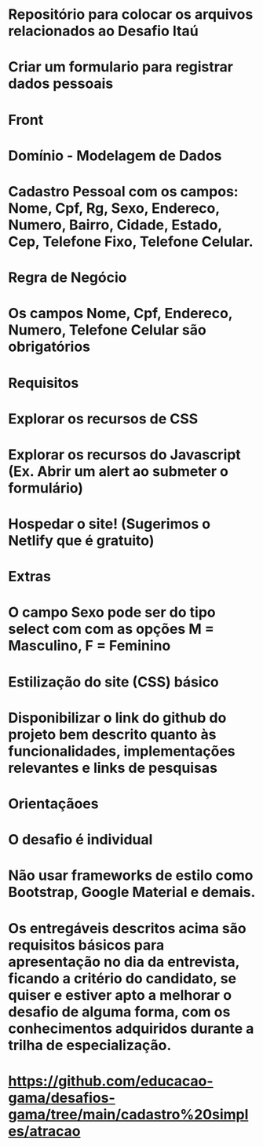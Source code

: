 # 
# Repositório para colocar os arquivos relacionados ao Desafio Itaú
#  
# Criar um formulario para registrar dados pessoais
# 
# Front
# Domínio - Modelagem de Dados
# Cadastro Pessoal com os campos: Nome, Cpf, Rg, Sexo, Endereco, Numero, Bairro, Cidade, Estado, Cep, Telefone Fixo, Telefone Celular.
# Regra de Negócio
# Os campos Nome, Cpf, Endereco, Numero, Telefone Celular são obrigatórios
# Requisitos
# Explorar os recursos de CSS
# Explorar os recursos do Javascript (Ex. Abrir um alert ao submeter o formulário)
# Hospedar o site! (Sugerimos o Netlify que é gratuito)
# Extras
# O campo Sexo pode ser do tipo select com com as opções M = Masculino, F = Feminino
# Estilização do site (CSS) básico
# Disponibilizar o link do github do projeto bem descrito quanto às funcionalidades, implementações relevantes e links de pesquisas
# Orientaçãoes
# O desafio é individual
# Não usar frameworks de estilo como Bootstrap, Google Material e demais.
# Os entregáveis descritos acima são requisitos básicos para apresentação no dia da entrevista, ficando a critério do candidato, se quiser e estiver apto a melhorar o desafio de alguma forma, com os conhecimentos adquiridos durante a trilha de especialização.
#
# https://github.com/educacao-gama/desafios-gama/tree/main/cadastro%20simples/atracao
